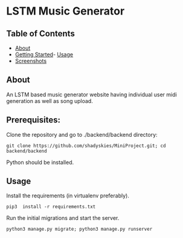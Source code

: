 # LSTM Music Generator

## Table of Contents

- [About](#about)
- [Getting Started](#getting_started)- [Usage](#usage)
- [Screenshots](#ss)

## About <a name = "about"></a>
An LSTM based music generator website having individual user midi generation as well as song upload.

## Prerequisites:

Clone the repository and go to ./backend/backend directory: 

```
git clone https://github.com/shadyskies/MiniProject.git; cd backend/backend
```
Python should be installed.

## Usage <a name = "usage"></a>
Install the requirements (in virtualenv preferably).
```
pip3  install -r requirements.txt
```

Run the initial migrations and start the server.
```
python3 manage.py migrate; python3 manage.py runserver
```


